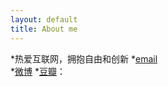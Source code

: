 ```yaml
---
layout: default
title: About me
---
```

*热爱互联网，拥抱自由和创新 
*[email](goonerwyvern@gmail.com)  
*[微博](http://www.weibo.com/goonerwyvern) 
*[豆瓣](http://www.douban.com/people/53921231/)：   